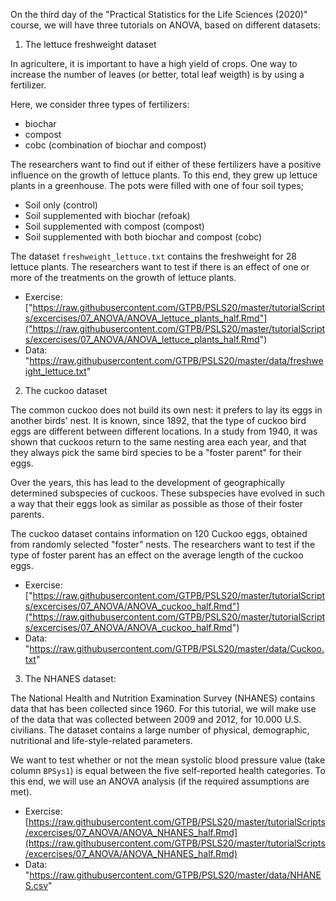 On the third day of the "Practical Statistics for the Life Sciences (2020)" course, we will have three tutorials on ANOVA, based on different datasets:

1) The  lettuce freshweight dataset

In agricultere, it is important to have a high yield of crops. One way to increase the number of leaves (or better, total leaf weigth) 
is by using a fertilizer.  

Here, we consider three types of fertilizers:
- biochar
- compost
- cobc (combination of biochar and compost)

The researchers want to find out if either of these fertilizers have a positive influence
on the growth of lettuce plants. To this end, they grew up lettuce plants in a greenhouse. The pots were filled with
one of four soil types;

- Soil only (control)
- Soil supplemented with biochar (refoak)
- Soil supplemented with compost (compost)
- Soil supplemented with both biochar and compost (cobc)

The dataset `freshweight_lettuce.txt` contains the freshweight for 28 lettuce plants. 
The researchers want to test if  there is an effect of one or more of the treatments on the growth of lettuce plants.

- Exercise: ["https://raw.githubusercontent.com/GTPB/PSLS20/master/tutorialScripts/excercises/07_ANOVA/ANOVA_lettuce_plants_half.Rmd"]("https://raw.githubusercontent.com/GTPB/PSLS20/master/tutorialScripts/excercises/07_ANOVA/ANOVA_lettuce_plants_half.Rmd")
- Data: "https://raw.githubusercontent.com/GTPB/PSLS20/master/data/freshweight_lettuce.txt"


2) The cuckoo dataset 

The common cuckoo does not build its own nest: it prefers to lay its eggs in another birds' nest. It is known, since 1892,
that the type of cuckoo bird eggs are different between different locations. In a study from 1940, it was shown that cuckoos return
to the same nesting area each year, and that they always pick the same bird species to be a "foster parent" for their eggs.

Over the years, this has lead to the development of geographically determined subspecies of cuckoos. These subspecies have evolved in
such a way that their eggs look as similar as possible as those of their foster parents.

The cuckoo dataset contains information on 120 Cuckoo eggs, obtained from randomly selected "foster" nests.
The researchers want to test if the type of foster parent has an effect on the average length of the cuckoo eggs. 

- Exercise: ["https://raw.githubusercontent.com/GTPB/PSLS20/master/tutorialScripts/excercises/07_ANOVA/ANOVA_cuckoo_half.Rmd"]("https://raw.githubusercontent.com/GTPB/PSLS20/master/tutorialScripts/excercises/07_ANOVA/ANOVA_cuckoo_half.Rmd")
- Data: "https://raw.githubusercontent.com/GTPB/PSLS20/master/data/Cuckoo.txt"


3) The NHANES dataset:

The National Health and Nutrition Examination Survey (NHANES) contains data that has been collected since 1960. 
For this tutorial, we will make use of the data that was collected  between 2009 and  2012, for 10.000 U.S. civilians. 
The dataset contains a large number of physical, demographic, nutritional and life-style-related parameters.

We want to test whether or not the mean systolic blood pressure value (take column `BPSys1`) is equal between the five self-reported
health categories. To this end, we will use an ANOVA analysis (if the required assumptions are met).

- Exercise: [https://raw.githubusercontent.com/GTPB/PSLS20/master/tutorialScripts/excercises/07_ANOVA/ANOVA_NHANES_half.Rmd](https://raw.githubusercontent.com/GTPB/PSLS20/master/tutorialScripts/excercises/07_ANOVA/ANOVA_NHANES_half.Rmd)
- Data: "https://raw.githubusercontent.com/GTPB/PSLS20/master/data/NHANES.csv"


